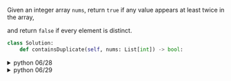 Given an integer array `nums`, return `true` if any value appears at least twice in the array, 

and return `false` if every element is distinct.

```py
class Solution:
    def containsDuplicate(self, nums: List[int]) -> bool:

```

<details>

  <summary>python 06/28</summary>

```py
# time complexity: O(n)
# space complexity : O(n)

nums = [1,2,4,5,3]

class Solution:

    def contains_duplicate(self, nums):
        hashmap = set()

        for el in nums:
            if el in hashmap:
                return True
            hashmap.add(el)
            
        return False
        
```

</details>

<details>

  <summary>python 06/29</summary>

```py
# Time Complexity: O(n)
# Space Complexity: O(n)
def containsDuplicate(nums: list[int]) -> bool:
    hashmap = {}

    for num in nums:
        hashmap[num] = hashmap.get(num,0) + 1
    
    for k in hashmap:
        if hashmap[k] > 1:
            return True
        
    return False
```

</details>
